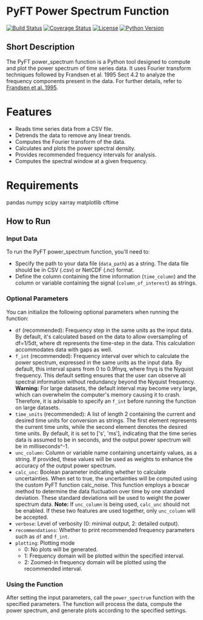 # PyFT Power Spectrum Function

[![Build Status](https://img.shields.io/github/actions/workflow/status/C-Loki/PyFT/ci.yml)](https://github.com/C-Loki/PyFT/actions)
[![Coverage Status](https://img.shields.io/codecov/c/github/C-Loki/PyFT)](https://codecov.io/gh/C-Loki/PyFT)
[![License](https://img.shields.io/github/license/C-Loki/PyFT)](LICENSE)
[![Python Version](https://img.shields.io/badge/python-3.x-blue.svg)](https://www.python.org/)

## Short Description
The PyFT power_spectrum function is a Python tool designed to compute and plot the power spectrum of time series data. It uses Fourier transform techniques followed by Frandsen et al. 1995 Sect 4.2 to analyze the frequency components present in the data. For further details, refer to [Frandsen et al. 1995](https://ui.adsabs.harvard.edu/abs/1995A%26A...301..123F/abstract).

# Features
- Reads time series data from a CSV file.
- Detrends the data to remove any linear trends.
- Computes the Fourier transform of the data.
- Calculates and plots the power spectral density.
- Provides recommended frequency intervals for analysis.
- Computes the spectral window at a given frequency.

# Requirements
pandas
numpy
scipy
xarray
matplotlib
cftime


## How to Run
### Input Data
To run the PyFT power_spectrum function, you'll need to:

- Specify the path to your data file (`data_path`) as a string. The data file should be in CSV (.csv) or NetCDF (.nc) format.
- Define the column containing the time information (`time_column`) and the column or variable containing the signal (`column_of_interest`) as strings.

### Optional Parameters
You can initialize the following optional parameters when running the function:

- `df` (recommended): Frequency step in the same units as the input data. By default, it's calculated based on the data to allow oversampling of df=1/5dt, where dt represents the time-step in the data. This calculation accommodates data with gaps as well.
- `f_int` (recommended): Frequency interval over which to calculate the power spectrum, expressed in the same units as the input data. By default, this interval spans from 0 to 0.9fnyq, where fnyq is the Nyquist frequency. This default setting ensures that the user can observe all spectral information without redundancy beyond the Nyquist frequency. **Warning:** For large datasets, the default interval may become very large, which can overwhelm the computer's memory causing it to crash. Therefore, it is advisable to specify an `f_int` before running the function on large datasets.
- `time_units` (recommended): A list of length 2 containing the current and desired time units for conversion as strings. The first element represents the current time units, while the second element denotes the desired time units. By default, it is set to ['s', 'ms'], indicating that the time series data is assumed to be in seconds, and the output power spectrum will be in milliseconds^-1.
- `unc_column`: Column or variable name containing uncertainty values, as a string. If provided, these values will be used as weights to enhance the accuracy of the output power spectrum.
- `calc_unc`: Boolean parameter indicating whether to calculate uncertainties. When set to true, the uncertainties will be computed using the custom PyFT function calc_noise. This function employs a boxcar method to determine the data fluctuation over time by one standard deviation. These standard deviations will be used to weight the power spectrum data. **Note:** If `unc_column` is being used, `calc_unc` should not be enabled. If these two features are used together, only `unc_column` will be accepted.
- `verbose`: Level of verbosity (0: minimal output, 2: detailed output).
- `recommendations`: Whether to print recommended frequency parameters such as `df` and `f_int`.
- `plotting`: Plotting mode 
  - 0: No plots will be generated.
  - 1: Frequency domain will be plotted within the specified interval.
  - 2: Zoomed-in frequency domain will be plotted using the recommended interval.

### Using the Function
After setting the input parameters, call the `power_spectrum` function with the specified parameters. The function will process the data, compute the power spectrum, and generate plots according to the specified settings.
